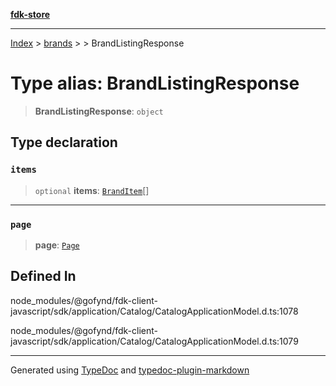 [**fdk-store**](../../../README.md)
***

[Index](../../../API.md) > [brands](../../README.md) > [<internal>](../README.md) > BrandListingResponse

# Type alias: BrandListingResponse

> **BrandListingResponse**: `object`

## Type declaration

### `items`

> `optional` **items**: [`BrandItem`](type-alias.BrandItem.md)[]

***

### `page`

> **page**: [`Page`](type-alias.Page.md)

## Defined In

node\_modules/@gofynd/fdk-client-javascript/sdk/application/Catalog/CatalogApplicationModel.d.ts:1078

node\_modules/@gofynd/fdk-client-javascript/sdk/application/Catalog/CatalogApplicationModel.d.ts:1079

***
Generated using [TypeDoc](https://typedoc.org/) and [typedoc-plugin-markdown](https://www.npmjs.com/package/typedoc-plugin-markdown)
